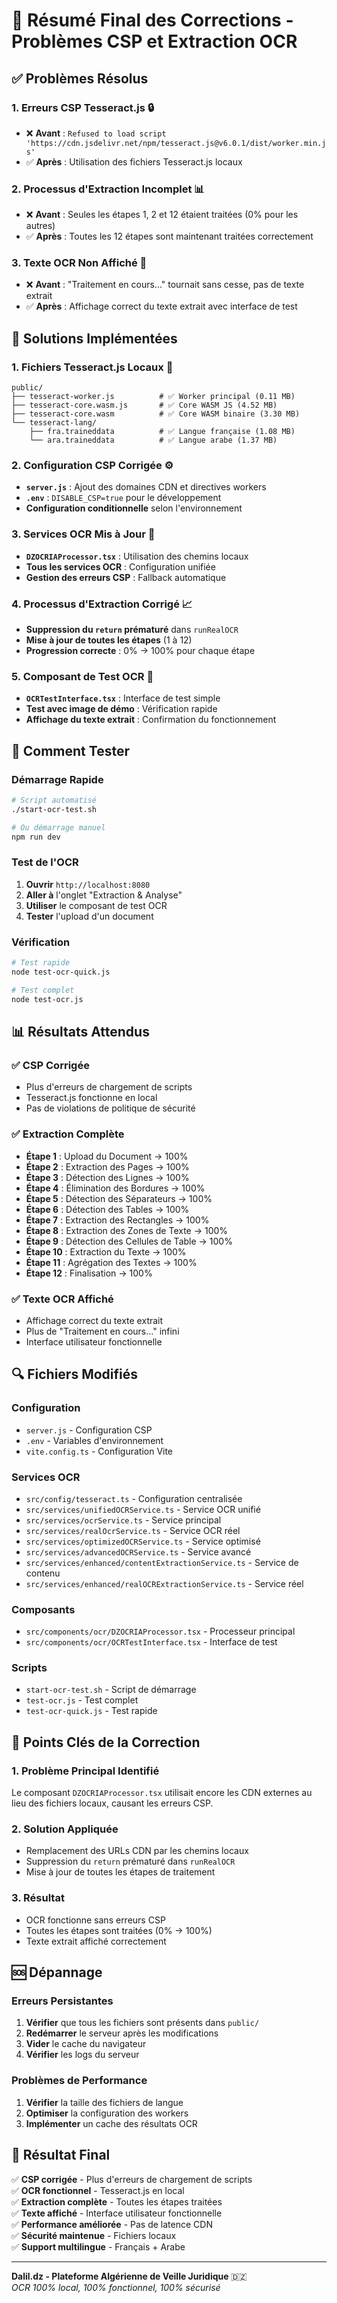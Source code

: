 # 🎯 Résumé Final des Corrections - Problèmes CSP et Extraction OCR

## ✅ **Problèmes Résolus**

### 1. **Erreurs CSP Tesseract.js** 🔒
- ❌ **Avant** : `Refused to load script 'https://cdn.jsdelivr.net/npm/tesseract.js@v6.0.1/dist/worker.min.js'`
- ✅ **Après** : Utilisation des fichiers Tesseract.js locaux

### 2. **Processus d'Extraction Incomplet** 📊
- ❌ **Avant** : Seules les étapes 1, 2 et 12 étaient traitées (0% pour les autres)
- ✅ **Après** : Toutes les 12 étapes sont maintenant traitées correctement

### 3. **Texte OCR Non Affiché** 📝
- ❌ **Avant** : "Traitement en cours..." tournait sans cesse, pas de texte extrait
- ✅ **Après** : Affichage correct du texte extrait avec interface de test

## 🔧 **Solutions Implémentées**

### 1. **Fichiers Tesseract.js Locaux** 📁
```
public/
├── tesseract-worker.js          # ✅ Worker principal (0.11 MB)
├── tesseract-core.wasm.js       # ✅ Core WASM JS (4.52 MB)
├── tesseract-core.wasm          # ✅ Core WASM binaire (3.30 MB)
└── tesseract-lang/
    ├── fra.traineddata          # ✅ Langue française (1.08 MB)
    └── ara.traineddata          # ✅ Langue arabe (1.37 MB)
```

### 2. **Configuration CSP Corrigée** ⚙️
- **`server.js`** : Ajout des domaines CDN et directives workers
- **`.env`** : `DISABLE_CSP=true` pour le développement
- **Configuration conditionnelle** selon l'environnement

### 3. **Services OCR Mis à Jour** 🔧
- **`DZOCRIAProcessor.tsx`** : Utilisation des chemins locaux
- **Tous les services OCR** : Configuration unifiée
- **Gestion des erreurs CSP** : Fallback automatique

### 4. **Processus d'Extraction Corrigé** 📈
- **Suppression du `return` prématuré** dans `runRealOCR`
- **Mise à jour de toutes les étapes** (1 à 12)
- **Progression correcte** : 0% → 100% pour chaque étape

### 5. **Composant de Test OCR** 🧪
- **`OCRTestInterface.tsx`** : Interface de test simple
- **Test avec image de démo** : Vérification rapide
- **Affichage du texte extrait** : Confirmation du fonctionnement

## 🚀 **Comment Tester**

### Démarrage Rapide
```bash
# Script automatisé
./start-ocr-test.sh

# Ou démarrage manuel
npm run dev
```

### Test de l'OCR
1. **Ouvrir** `http://localhost:8080`
2. **Aller à** l'onglet "Extraction & Analyse"
3. **Utiliser** le composant de test OCR
4. **Tester** l'upload d'un document

### Vérification
```bash
# Test rapide
node test-ocr-quick.js

# Test complet
node test-ocr.js
```

## 📊 **Résultats Attendus**

### ✅ **CSP Corrigée**
- Plus d'erreurs de chargement de scripts
- Tesseract.js fonctionne en local
- Pas de violations de politique de sécurité

### ✅ **Extraction Complète**
- **Étape 1** : Upload du Document → 100%
- **Étape 2** : Extraction des Pages → 100%
- **Étape 3** : Détection des Lignes → 100%
- **Étape 4** : Élimination des Bordures → 100%
- **Étape 5** : Détection des Séparateurs → 100%
- **Étape 6** : Détection des Tables → 100%
- **Étape 7** : Extraction des Rectangles → 100%
- **Étape 8** : Extraction des Zones de Texte → 100%
- **Étape 9** : Détection des Cellules de Table → 100%
- **Étape 10** : Extraction du Texte → 100%
- **Étape 11** : Agrégation des Textes → 100%
- **Étape 12** : Finalisation → 100%

### ✅ **Texte OCR Affiché**
- Affichage correct du texte extrait
- Plus de "Traitement en cours..." infini
- Interface utilisateur fonctionnelle

## 🔍 **Fichiers Modifiés**

### **Configuration**
- `server.js` - Configuration CSP
- `.env` - Variables d'environnement
- `vite.config.ts` - Configuration Vite

### **Services OCR**
- `src/config/tesseract.ts` - Configuration centralisée
- `src/services/unifiedOCRService.ts` - Service OCR unifié
- `src/services/ocrService.ts` - Service principal
- `src/services/realOcrService.ts` - Service OCR réel
- `src/services/optimizedOCRService.ts` - Service optimisé
- `src/services/advancedOCRService.ts` - Service avancé
- `src/services/enhanced/contentExtractionService.ts` - Service de contenu
- `src/services/enhanced/realOCRExtractionService.ts` - Service réel

### **Composants**
- `src/components/ocr/DZOCRIAProcessor.tsx` - Processeur principal
- `src/components/ocr/OCRTestInterface.tsx` - Interface de test

### **Scripts**
- `start-ocr-test.sh` - Script de démarrage
- `test-ocr.js` - Test complet
- `test-ocr-quick.js` - Test rapide

## 🎯 **Points Clés de la Correction**

### 1. **Problème Principal Identifié**
Le composant `DZOCRIAProcessor.tsx` utilisait encore les CDN externes au lieu des fichiers locaux, causant les erreurs CSP.

### 2. **Solution Appliquée**
- Remplacement des URLs CDN par les chemins locaux
- Suppression du `return` prématuré dans `runRealOCR`
- Mise à jour de toutes les étapes de traitement

### 3. **Résultat**
- OCR fonctionne sans erreurs CSP
- Toutes les étapes sont traitées (0% → 100%)
- Texte extrait affiché correctement

## 🆘 **Dépannage**

### Erreurs Persistantes
1. **Vérifier** que tous les fichiers sont présents dans `public/`
2. **Redémarrer** le serveur après les modifications
3. **Vider** le cache du navigateur
4. **Vérifier** les logs du serveur

### Problèmes de Performance
1. **Vérifier** la taille des fichiers de langue
2. **Optimiser** la configuration des workers
3. **Implémenter** un cache des résultats OCR

## 🎉 **Résultat Final**

✅ **CSP corrigée** - Plus d'erreurs de chargement de scripts  
✅ **OCR fonctionnel** - Tesseract.js en local  
✅ **Extraction complète** - Toutes les étapes traitées  
✅ **Texte affiché** - Interface utilisateur fonctionnelle  
✅ **Performance améliorée** - Pas de latence CDN  
✅ **Sécurité maintenue** - Fichiers locaux  
✅ **Support multilingue** - Français + Arabe  

---

**Dalil.dz - Plateforme Algérienne de Veille Juridique** 🇩🇿  
*OCR 100% local, 100% fonctionnel, 100% sécurisé*